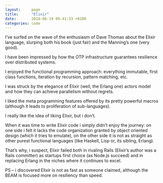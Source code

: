 ```yaml
---
layout:     page
title:      "Elixir"
date:       2018-06-19 09:41:33 +0200
categories: code
---
```


I’ve surfed on the wave of the enthusiasm of Dave Thomas about the Elixir language, slurping both his book (just fair) and the Manning’s one (very good).

I have been impressed by how the OTP infrastructure guarantees resilience over distributed systems.

I enjoyed the functional programming approach: everything immutable, first class functions, iteration by recursion, pattern matching, etc.

I was struck by the elegance of Elixir (well, the Erlang one) actors model and how they can achieve parallelism without regrets.

I liked the meta programming features offered by its pretty powerful macros (although it leads to proliferation of sub-languages).

I really like the idea of liking Elixir, but i don’t.

When it was time to write Elixir code i simply didn’t enjoy the journey: on one side i felt it lacks the code organization granted by object oriented design (which it tries to emulate), on the other side it is not as straight as other purest functional languages (like Haskell, Lisp or, its sibling, Erlang).

That’s why, i suspect, Elixir failed both in rivaling Rails (Elixir’s author was a Rails committer) as startups first choice (as Node.js succeed) and in replacing Erlang in the niches where it continues to excel.

PS – i discovered Elixir is not as fast as someone claimed, although the BEAM is focused more on resiliency than speed.
